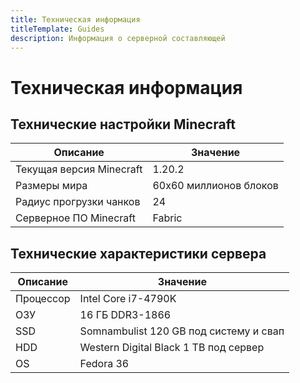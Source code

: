 ```yaml
---
title: Техническая информация
titleTemplate: Guides
description: Информация о серверной составляющей
---
```


# Техническая информация

## Технические настройки Minecraft

| Описание                        | Значение                 |
| ------------------------------- | ------------------------ |
| Текущая версия Minecraft        | 1.20.2                   |
| Размеры мира                    | 60х60 миллионов блоков   |
| Радиус прогрузки чанков         | 24                       |
| Серверное ПО Minecraft          | Fabric                   |

## Технические характеристики сервера

| Описание          | Значение                               |
| ----------------- | -------------------------------------- |
| Процессор         | Intel Core i7-4790K                    |
| ОЗУ               | 16 ГБ DDR3-1866                        | 
| SSD               | Somnambulist 120 GB под систему и свап | 
| HDD               | Western Digital Black 1 TB под сервер  | 
| OS                | Fedora 36                              |